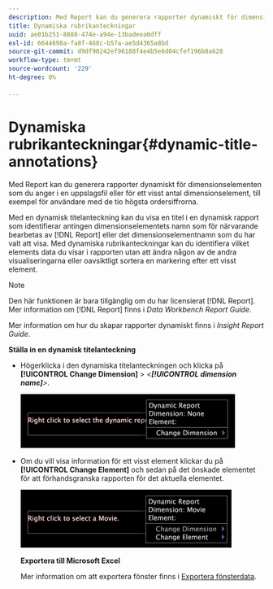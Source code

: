 ```yaml
---
description: Med Report kan du generera rapporter dynamiskt för dimensionselementen som du anger i en uppslagsfil eller för ett visst antal dimensionselement, till exempel för användare med de tio högsta ordersiffrorna.
title: Dynamiska rubrikanteckningar
uuid: ae01b251-8888-474e-a94e-13badeea0dff
exl-id: 6644698a-fa8f-468c-b57a-ae5d4365a8bd
source-git-commit: d9df90242ef96188f4e4b5e6d04cfef196b0a628
workflow-type: tm+mt
source-wordcount: '229'
ht-degree: 0%

---
```


# Dynamiska rubrikanteckningar{#dynamic-title-annotations}

Med Report kan du generera rapporter dynamiskt för dimensionselementen som du anger i en uppslagsfil eller för ett visst antal dimensionselement, till exempel för användare med de tio högsta ordersiffrorna.

Med en dynamisk titelanteckning kan du visa en titel i en dynamisk rapport som identifierar antingen dimensionselementets namn som för närvarande bearbetas av [!DNL Report] eller det dimensionselementnamn som du har valt att visa. Med dynamiska rubrikanteckningar kan du identifiera vilket elements data du visar i rapporten utan att ändra någon av de andra visualiseringarna eller oavsiktligt sortera en markering efter ett visst element.

>[!NOTE]
>
>Den här funktionen är bara tillgänglig om du har licensierat [!DNL Report]. Mer information om [!DNL Report] finns i *Data Workbench Report Guide*.

Mer information om hur du skapar rapporter dynamiskt finns i *Insight Report Guide*.

**Ställa in en dynamisk titelanteckning**

* Högerklicka i den dynamiska titelanteckningen och klicka på **[!UICONTROL Change Dimension]** > *&lt;**[!UICONTROL dimension name]**>*.

   ![](assets/mnu_DynamicTitle.png)

* Om du vill visa information för ett visst element klickar du på **[!UICONTROL Change Element]** och sedan på det önskade elementet för att förhandsgranska rapporten för det aktuella elementet.

   ![](assets/mnu_DynamicTitle_Element.png)

   **Exportera till Microsoft Excel**

   Mer information om att exportera fönster finns i [Exportera fönsterdata](../../../../home/c-get-started/c-wk-win-wksp/c-exp-win-data.md#concept-8df61d64ed434cc5a499023c44197349).
